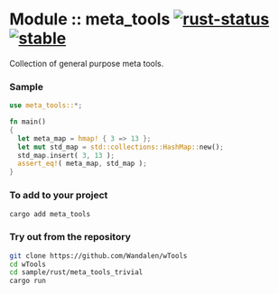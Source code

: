 # Module :: meta_tools [![rust-status](https://github.com/Wandalen/wTools/actions/workflows/ToolsRustPush.yml/badge.svg)](https://github.com/Wandalen/wTools/actions/workflows/ToolsRustPush.yml) [![stable](https://img.shields.io/badge/stability-stable-brightgreen.svg)](https://github.com/emersion/stability-badges#stable)

Collection of general purpose meta tools.

### Sample

```rust
use meta_tools::*;

fn main()
{
  let meta_map = hmap! { 3 => 13 };
  let mut std_map = std::collections::HashMap::new();
  std_map.insert( 3, 13 );
  assert_eq!( meta_map, std_map );
}
```

<!-- qqq for Rust dev : please write --> <!-- aaa : done -->

### To add to your project

```sh
cargo add meta_tools
```

### Try out from the repository

```sh
git clone https://github.com/Wandalen/wTools
cd wTools
cd sample/rust/meta_tools_trivial
cargo run
```
